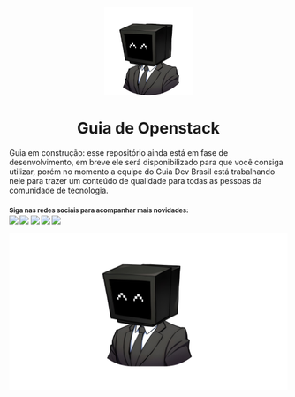 <p align="center">
  <a href="https://github.com/arthurspk/guiadevbrasil">
    <img src="./images/guia.png" alt="Guia Extenso de Programação https://github.com/arthurspk/guiadevbrasil" width="160" height="160">
  </a>
  <h1 align="center">Guia de Openstack</h1>
</p>

Guia em construção: esse repositório ainda está em fase de desenvolvimento, em breve ele será disponibilizado para que você consiga utilizar, porém no momento a equipe do Guia Dev Brasil está trabalhando nele para trazer um conteúdo de qualidade para todas as pessoas da comunidade de tecnologia.

<sub> <strong>Siga nas redes sociais para acompanhar mais novidades: </strong> <br>
[<img src = "https://img.shields.io/badge/GitHub-100000?style=for-the-badge&logo=github&logoColor=white">](https://github.com/arthurspk)
[<img src = "https://img.shields.io/badge/Facebook-1877F2?style=for-the-badge&logo=facebook&logoColor=white">](https://www.facebook.com/seixasqlc/)
[<img src="https://img.shields.io/badge/linkedin-%230077B5.svg?&style=for-the-badge&logo=linkedin&logoColor=white" />](https://www.linkedin.com/in/arthurspk/)
[<img src = "https://img.shields.io/badge/Twitter-1DA1F2?style=for-the-badge&logo=twitter&logoColor=white">](https://twitter.com/manotoquinho)
[<img src = "https://img.shields.io/badge/instagram-%23E4405F.svg?&style=for-the-badge&logo=instagram&logoColor=white">](https://www.instagram.com/arthurspk/)
</sub>

![Ferramentas e Extensões](./images/guia.jpg)

